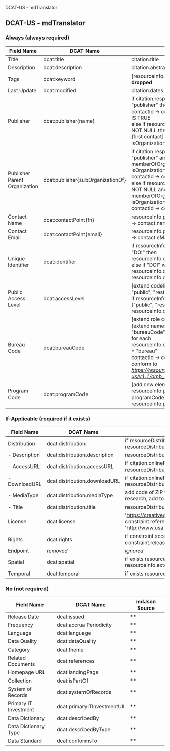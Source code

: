 DCAT-US - mdTranslator

## DCAT-US - mdTranslator

### Always (always required)

| Field Name | DCAT Name | mdJson Source |
| --- | --- | --- |
| Title | dcat:title | citation.title |
| Description | dcat:description | citation.abstract |
| Tags | dcat:keyword | [resourceInfo.keywords *flatten*] **thesauri dropped** |
| Last Update | dcat:modified | citation.dates.[most recent].date |
| Publisher | dcat:publisher{name} | if citation.responsibleParty.[any].role = "publisher" then <br>contactId -> contact.name where isOrganization IS TRUE <br>else if resourceDistribution.distributor.contact NOT NULL then <BR>[first contact] contactId -> contact.name where isOrganization IS TRUE <br> |
| Publisher Parent Organization | dcat:publisher{subOrganizationOf} | if citation.responsibleParty[any].role = "publisher" and contactId -> memberOfOrganization[0] NOT NULL and isOrganization IS TRUE <br> contactId -> contact.name <br>else if resourceDistribution.distributor.contact NOT NULL and contactId -> memberOfOrganization[0] NOT NULL and isOrganization IS TRUE <br>contactId -> contact.name |
| Contact Name | dcat:contactPoint{fn} | resourceInfo.pointOfContact.parties[0].contactId -> contact.name |
| Contact Email | dcat:contactPoint{email} | resourceInfo.pointOfContact.parties[0].contactId -> contact.eMailList[0] |
| Unique Identifier | dcat:identifier | if resourceInfo.citation.identifier.namespace = "DOI" then resourceInfo.citation.onlineResource.uri <br>else if "DOI" within resourceInfo.citation.onlineResource.uri then <br>resourceInfo.citation.onlineResource.uri |
| Public Access Level | dcat:accessLevel | [extend codelist MD_RestrictionCode to include "public",  "restricted  public", "non-public"] <br>if resourceInfo.constraints.legal[any] one of {"public", "restricted public", "non-public"} then <br>resourceInfo.constraints.legal[first] |
| Bureau Code | dcat:bureauCode | [extend role codelist to include "bureau"] [extend namespace codelist to include "bureauCode"] <br>for each resourceInfo.citation.responsibleParty[any] role = "bureau" <br>contactId -> contact.identifier (identifier must conform to *https://resources.data.gov/schemas/dcat-us/v1.1/omb_bureau_codes.csv*) |
| Program Code | dcat:programCode | [add new element of program resourceInfo.programCode] [add new codelist of programCode] <br>resourceInfo.program[0,n] |

### If-Applicable (required if it exists)

| Field Name | DCAT Name | mdJson Source |
| --- | --- | --- |
| Distribution | dcat:distribution | if resourceDistribution [0] and for each resourceDistribution [0, n] where resourceDistribution.distributor.transferOption.onlineOption.uri NOT NULL then |
| - Description | dcat:distribution.description | resourceDistribution.description |
| - AccessURL | dcat:distribution.accessURL | if citation.onlineResources [first occurence].uri [path ends in ".html"] then <br> resourceDistribution.distributor.transferOption.onlineOption.uri |
| - DownloadURL | dcat.distribution.downloadURL | if citation.onlineResources [first occurence].uri [path does not end in ".html"] then <br> resourceDistribution.distributor.transferOption.onlineOption.uri |
| - MediaType | dcat:distribution.mediaType | add code of ZIP to mediumName codelist; mediumName is not used in mdJSON schema, needs research, add to schema, not clear where it goes in ISO |
| - Title | dcat:distribution.title | resourceDistribution.distributor.transferOption.onlineOption.name |
| License | dcat:license | 'https://creativecommons.org/publicdomain/zero/1.0/' [shall we default or read from constraint.reference.citation.uri?]<br>'http://www.usa.gov/publicdomain/label/1.0/'<br>'http://opendatacommons.org/licenses/pddl/1.0/' |
| Rights | dcat:rights | if constraint.accessLevel<>'public' then constraint.releasibility.statement + " " + each constraint.releasibility.dessiminationConstraint[0, n] |
| Endpoint | *removed* | *ignored* |
| Spatial | dcat:spatial | if exists resourceInfo.extents[0].geographicExtents[0].boundingBox else if exists resourceInfo.extents[0].geographicExtents[0].description |
| Temporal | dcat:temporal | if exists resourceInfo.extents.temporalExtent[0] then |

### No (not required)

| Field Name | DCAT Name | mdJson Source |
| --- | --- | --- |
| Release Date | dcat:issued | ** |
| Frequency | dcat:accrualPeriodicity | ** |
| Language | dcat:language | ** |
| Data Quality | dcat:dataQuality | ** |
| Category | dcat:theme | ** |
| Related Documents | dcat:references | ** |
| Homepage URL | dcat:landingPage | ** |
| Collection | dcat:isPartOf | ** |
| System of Records | dcat:systemOfRecords | ** |
| Primary IT Investment | dcat:primaryITInvestmentUII | ** |
| Data Dictionary | dcat:describedBy | ** |
| Data Dictionary Type | dcat:describedByType | ** |
| Data Standard | dcat:conformsTo | ** |
